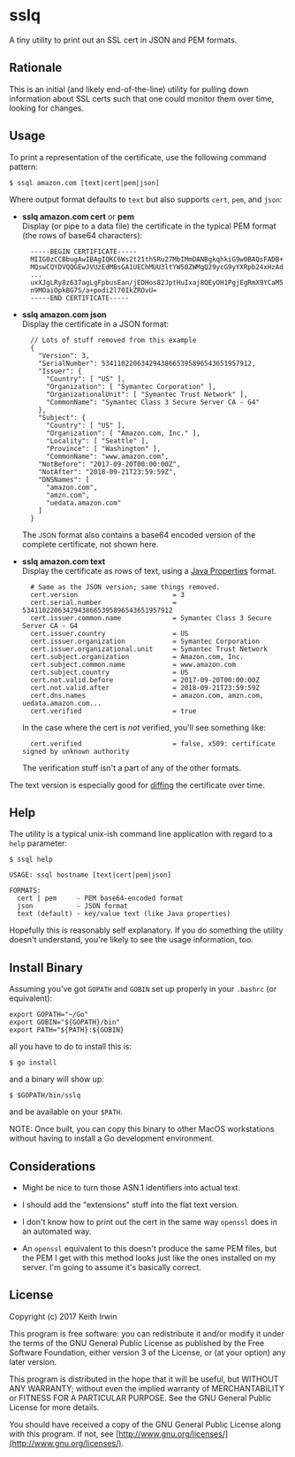 # sslq

A tiny utility to print out an SSL cert in JSON and PEM formats.

## Rationale

This is an initial (and likely end-of-the-line) utility for pulling
down information about SSL certs such that one could monitor them over
time, looking for changes.

## Usage

To print a representation of the certificate, use the following
command pattern:

    $ ssql amazon.com [text|cert|pem|json]

Where output format defaults to `text` but also supports `cert`,
`pem`, and `json`:

* **sslq amazon.com cert**  or **pem**<br/> Display (or pipe to a data file) the
  certificate in the typical PEM format (the rows of base64
  characters):

        -----BEGIN CERTIFICATE-----
        MIIG0zCCBbugAwIBAgIQKC6Ws2t21thSRu27MbIMmDANBgkqhkiG9w0BAQsFADB+
        MQswCQYDVQQGEwJVUzEdMBsGA1UEChMUU3ltYW50ZWMgQ29ycG9yYXRpb24xHzAd
        ...
        uxXJgLRy8z637agLgFpbusEan/jEDHos82JptHuIxaj8QEyOH1PgjEgRmX9YCaM5
        n9MOaiOpkBG7S/a+podi2l70IkZROvU=
        -----END CERTIFICATE-----

* **sslq amazon.com json**<br/> Display the certificate in a JSON
  format:

        // Lots of stuff removed from this example
        {
          "Version": 3,
          "SerialNumber": 53411022063429438665395896543651957912,
          "Issuer": {
            "Country": [ "US" ],
            "Organization": [ "Symantec Corporation" ],
            "OrganizationalUnit": [ "Symantec Trust Network" ],
            "CommonName": "Symantec Class 3 Secure Server CA - G4"
          },
          "Subject": {
            "Country": [ "US" ],
            "Organization": [ "Amazon.com, Inc." ],
            "Locality": [ "Seattle" ],
            "Province": [ "Washington" ],
            "CommonName": "www.amazon.com",
          "NotBefore": "2017-09-20T00:00:00Z",
          "NotAfter": "2018-09-21T23:59:59Z",
          "DNSNames": [
            "amazon.com",
            "amzn.com",
            "uedata.amazon.com"
          ]
        }

    The <small>JSON</small> format also contains a base64 encoded
    version of the complete certificate, not shown here.

* **sslq amazon.com text**<br/> Display the certificate as rows of
  text, using a [Java Properties][jp] format.

        # Same as the JSON version; same things removed.
        cert.version                        = 3
        cert.serial.number                  = 53411022063429438665395896543651957912
        cert.issuer.common.name             = Symantec Class 3 Secure Server CA - G4
        cert.issuer.country                 = US
        cert.issuer.organization            = Symantec Corporation
        cert.issuer.organizational.unit     = Symantec Trust Network
        cert.subject.organization           = Amazon.com, Inc.
        cert.subject.common.name            = www.amazon.com
        cert.subject.country                = US
        cert.not.valid.before               = 2017-09-20T00:00:00Z
        cert.not.valid.after                = 2018-09-21T23:59:59Z
        cert.dns.names                      = amazon.com, amzn.com, uedata.amazon.com...
        cert.verified                       = true

    In the case where the cert is _not_ verified, you'll see something
    like:

        cert.verified                       = false, x509: certificate signed by unknown authority

    The verification stuff isn't a part of any of the other formats.

The text version is especially good for [diffing][diff] the certificate over
time.

[jp]: https://en.wikipedia.org/wiki/.properties
[diff]: https://en.wikipedia.org/wiki/Diff_utility

## Help

The utility is a typical unix-ish command line application with regard
to a `help` parameter:


```text
$ ssql help

USAGE: ssql hostname [text|cert|pem|json]

FORMATS:
  cert | pem     - PEM base64-encoded format
  json           - JSON format
  text (default) - key/value text (like Java properties)
```


Hopefully this is reasonably self explanatory. If you do something the
utility doesn't understand, you're likely to see the usage
information, too.

## Install Binary

Assuming you've got `GOPATH` and `GOBIN` set up properly in your
`.bashrc` (or equivalent):

    export GOPATH="~/Go"
    export GOBIN="${GOPATH}/bin"
    export PATH="${PATH}:${GOBIN}

all you have to do to install this is:

    $ go install

and a binary will show up:

    $ $GOPATH/bin/sslq

and be available on your `$PATH`.

NOTE: Once built, you can copy this binary to other MacOS workstations
without having to install a Go development environment.

## Considerations

* Might be nice to turn those ASN.1 identifiers into actual text.

* I should add the "extensions" stuff into the flat text version.

* I don't know how to print out the cert in the same way `openssl`
  does in an automated way.

* An `openssl` equivalent to this doesn't produce the same PEM files,
  but the PEM I get with this method looks just like the ones
  installed on my server. I'm going to assume it's basically correct.

## License

Copyright (c) 2017 Keith Irwin

This program is free software: you can redistribute it and/or modify
it under the terms of the GNU General Public License as published
by the Free Software Foundation, either version 3 of the License,
or (at your option) any later version.

This program is distributed in the hope that it will be useful,
but WITHOUT ANY WARRANTY; without even the implied warranty of
MERCHANTABILITY or FITNESS FOR A PARTICULAR PURPOSE.  See the
GNU General Public License for more details.

You should have received a copy of the GNU General Public License
along with this program.  If not, see
[http://www.gnu.org/licenses/](http://www.gnu.org/licenses/).
